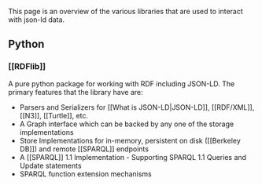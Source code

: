This page is an overview of the various libraries that are used to interact with json-ld data.


## Python

### [[RDFlib]]
A pure python package for working with RDF including JSON-LD. The primary features that the library have are:
- Parsers and Serializers for [[What is JSON-LD|JSON-LD]], [[RDF/XML]], [[N3]], [[Turtle]], etc.
- A Graph interface which can be backed by any one of the storage implementations
- Store Implementations for in-memory, persistent on disk ([[Berkeley DB]]) and remote [[SPARQL]] endpoints
- A [[SPARQL]] 1.1 Implementation - Supporting SPARQL 1.1 Queries and Update statements
- SPARQL function extension mechanisms

